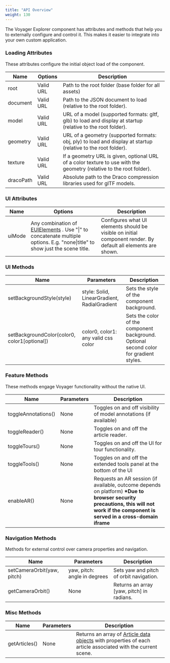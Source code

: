 ```yaml
---
title: "API Overview"
weight: 130
---
```


The Voyager Explorer component has attributes and methods that help you to externally configure and control it. This makes it easier to integrate into your own custom application.


### Loading Attributes
These attributes configure the initial object load of the component.

| Name         | Options           | Description                                                                                                         |
|--------------|-------------------|---------------------------------------------------------------------------------------------------------------------|
| root         | Valid URL		   | Path to the root folder (base folder for all assets)                                                                |
| document     | Valid URL         | Path to the JSON document to load (relative to the root folder).                                                    |
| model        | Valid URL         | URL of a model (supported formats: gltf, glb) to load and display at startup (relative to the root folder).         |
| geometry     | Valid URL         | URL of a geometry (supported formats: obj, ply) to load and display at startup (relative to the root folder).       |
| texture      | Valid URL         | If a geometry URL is given, optional URL of a color texture to use with the geometry (relative to the root folder). |
| dracoPath	   | Valid URL		   | Absolute path to the Draco compression libraries used for glTF models.

### UI Attributes

| Name     	| Options       | Description                                                                                                         |
|-----------|-------------------|---------------------------------------------------------------------------------------------------------------------|
| uiMode    | Any combination of [EUIElements](https://github.com/Smithsonian/dpo-voyager/blob/master/source/client/components/CVInterface.ts) . Use "\|" to concatenate multiple options. E.g. "none\|title" to show just the scene title.    | Configures what UI elements should be visible on initial component render. By default all elements are shown.                                                               |

### UI Methods

| Name     				 			   			| Parameters       							   | Description                                                                                         |
|-----------------------------------------------|----------------------------------------------|---------------------------------------------|
| setBackgroundStyle(style)    				    | style: Solid, LinearGradient, RadialGradient | Sets the style of the component background.  |
| setBackgroundColor(color0, color1[optional])  | color0, color1: any valid css color    	   | Sets the color of the component background. Optional second color for gradient styles.  |


### Feature Methods
These methods engage Voyager functionality without the native UI.

| Name     				 | Parameters       | Description                                                                                         |
|------------------------|------------------|----------------------------------------------------------------------------------------------------|
| toggleAnnotations()    | None    			| Toggles on and off visibility of model annotations (if available)  |
| toggleReader()    	 | None    			| Toggles on and off the article reader.  |
| toggleTours()    		 | None    			| Toggles on and off the UI for tour functionality.  |
| toggleTools()    		 | None    			| Toggles on and off the extended tools panel at the bottom of the UI  |
| enableAR()		     | None    			| Requests an AR session (if available, outcome depends on platform) **\*Due to browser security precautions, this will not work if the component is served in a cross-domain iframe**  |

### Navigation Methods
Methods for external control over camera properties and navigation.

| Name     				 		| Parameters       							   | Description                                                                                         |
|-------------------------------|----------------------------------------------|----------------------------------------------|
| setCameraOrbit(yaw, pitch)    | yaw, pitch: angle in degrees 			   	   | Sets yaw and pitch of orbit navigation.      |
| getCameraOrbit()  			| None								    	   | Returns an array [yaw, pitch] in radians.    |

### Misc Methods

| Name     				 		| Parameters       	   | Description                                                                                         |
|-------------------------------|----------------------|--------------------------------------------------|
| getArticles()				    | None 			   	   | Returns an array of [Article data objects](https://github.com/Smithsonian/dpo-voyager/blob/master/source/client/models/Article.ts) with properties of each article associated with the current scene.      |